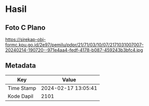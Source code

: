 # Hasil

## Foto C Plano

https://sirekap-obj-formc.kpu.go.id/2e97/pemilu/pdpr/21/71/03/10/07/2171031007007-20240214-190720--971e4aa4-fedf-4178-b087-459243b3bfc4.jpg


## Metadata

| Key        | Value               |
| ---------- | ------------------- |
| Time Stamp | 2024-02-17 13:05:41 |
| Kode Dapil | 2101                |



